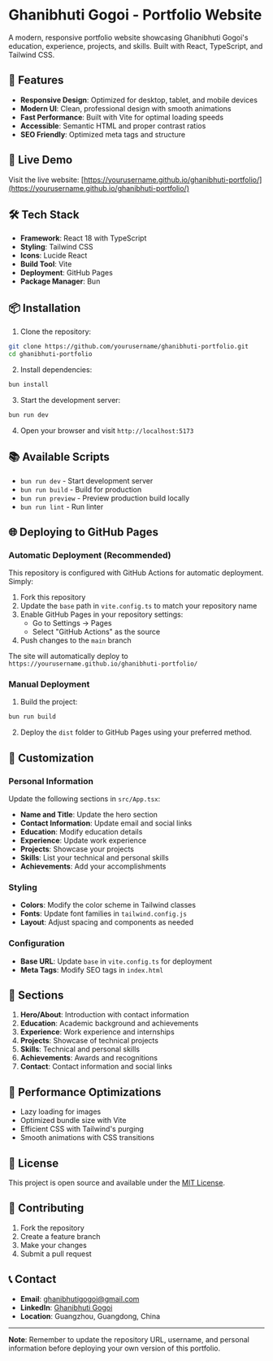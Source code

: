 # Ghanibhuti Gogoi - Portfolio Website

A modern, responsive portfolio website showcasing Ghanibhuti Gogoi's education, experience, projects, and skills. Built with React, TypeScript, and Tailwind CSS.

## 🌟 Features

- **Responsive Design**: Optimized for desktop, tablet, and mobile devices
- **Modern UI**: Clean, professional design with smooth animations
- **Fast Performance**: Built with Vite for optimal loading speeds
- **Accessible**: Semantic HTML and proper contrast ratios
- **SEO Friendly**: Optimized meta tags and structure

## 🚀 Live Demo

Visit the live website: [https://yourusername.github.io/ghanibhuti-portfolio/](https://yourusername.github.io/ghanibhuti-portfolio/)

## 🛠️ Tech Stack

- **Framework**: React 18 with TypeScript
- **Styling**: Tailwind CSS
- **Icons**: Lucide React
- **Build Tool**: Vite
- **Deployment**: GitHub Pages
- **Package Manager**: Bun

## 📦 Installation

1. Clone the repository:
```bash
git clone https://github.com/yourusername/ghanibhuti-portfolio.git
cd ghanibhuti-portfolio
```

2. Install dependencies:
```bash
bun install
```

3. Start the development server:
```bash
bun run dev
```

4. Open your browser and visit `http://localhost:5173`

## 📚 Available Scripts

- `bun run dev` - Start development server
- `bun run build` - Build for production
- `bun run preview` - Preview production build locally
- `bun run lint` - Run linter

## 🌐 Deploying to GitHub Pages

### Automatic Deployment (Recommended)

This repository is configured with GitHub Actions for automatic deployment. Simply:

1. Fork this repository
2. Update the `base` path in `vite.config.ts` to match your repository name
3. Enable GitHub Pages in your repository settings:
   - Go to Settings → Pages
   - Select "GitHub Actions" as the source
4. Push changes to the `main` branch

The site will automatically deploy to `https://yourusername.github.io/ghanibhuti-portfolio/`

### Manual Deployment

1. Build the project:
```bash
bun run build
```

2. Deploy the `dist` folder to GitHub Pages using your preferred method.

## 🎨 Customization

### Personal Information

Update the following sections in `src/App.tsx`:

- **Name and Title**: Update the hero section
- **Contact Information**: Update email and social links
- **Education**: Modify education details
- **Experience**: Update work experience
- **Projects**: Showcase your projects
- **Skills**: List your technical and personal skills
- **Achievements**: Add your accomplishments

### Styling

- **Colors**: Modify the color scheme in Tailwind classes
- **Fonts**: Update font families in `tailwind.config.js`
- **Layout**: Adjust spacing and components as needed

### Configuration

- **Base URL**: Update `base` in `vite.config.ts` for deployment
- **Meta Tags**: Modify SEO tags in `index.html`

## 📱 Sections

1. **Hero/About**: Introduction with contact information
2. **Education**: Academic background and achievements
3. **Experience**: Work experience and internships
4. **Projects**: Showcase of technical projects
5. **Skills**: Technical and personal skills
6. **Achievements**: Awards and recognitions
7. **Contact**: Contact information and social links

## 🔧 Performance Optimizations

- Lazy loading for images
- Optimized bundle size with Vite
- Efficient CSS with Tailwind's purging
- Smooth animations with CSS transitions

## 📄 License

This project is open source and available under the [MIT License](LICENSE).

## 🤝 Contributing

1. Fork the repository
2. Create a feature branch
3. Make your changes
4. Submit a pull request

## 📞 Contact

- **Email**: ghanibhutigogoi@gmail.com
- **LinkedIn**: [Ghanibhuti Gogoi](https://www.linkedin.com/in/ghanibhuti-gogoi-365820229/)
- **Location**: Guangzhou, Guangdong, China

---

**Note**: Remember to update the repository URL, username, and personal information before deploying your own version of this portfolio.
